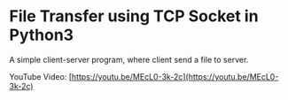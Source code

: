 # File Transfer using TCP Socket in Python3
A simple client-server program, where client send a file to server. 

YouTube Video: [https://youtu.be/MEcL0-3k-2c](https://youtu.be/MEcL0-3k-2c)
